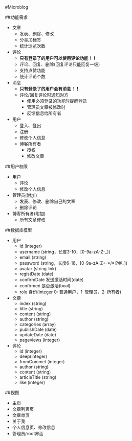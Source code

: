 #Microblog

##功能需求
* 文章
	* 发表、删除、修改
	* 分类加标签
	* 统计浏览次数
* 评论
	* **只有登录了的用户可以使用评论功能！！**
	* 评论、回复、删除(回复评论只能回复一级)
	* 支持点赞功能
	* 统计评论个数
* 消息
	* **只有登录了的用户会有消息！！**
  * 评论/回复评论时通知对方
	* 使用必须登录的功能时提醒登录
	* 管理员文章被修改时
	* 反馈信息给所有者
* 用户
    * 登入、登出
    * 注册
    * 修改个人信息
    * 博客所有者
    	* 授权
    	* 修改文章

##用户权限
* 用户
    * 评论
    * 修改个人信息
* 管理员(附加)
    * 发表、修改、删除自己的文章
    * 删除评论
* 博客所有者(附加)
    * 所有文章修改

##数据库模型
* 用户
	* id (integer)
    * username (string，长度3-10，[0-9a-zA-Z-_])
    * email (string)
    * password (string，长度6-18，[0-9a-zA-Z+-*/=!?@_])
    * avatar (string link)
    * registDate (date)
    * confirmDate 发送激活时间(date)
    * confirmed 是否激活(bool)
    * role 身份(integer 0: 普通用户，1: 管理员，2: 所有者)
* 文章
	* index (string)
    * title (string)
    * content (string)
    * author (string)
    * categories (array)
    * publishDate (date)
    * updateDate (date)
    * pageviews (integer)
* 评论
    * id (integer)
    * deep(integer)
    * fromCommet (integer)
    * author (string)
    * content (string)
    * articleTitle (string)
    * like (integer)

##视图
* 主页
* 文章列表页
* 文章单页
* 关于我
* 个人信息页、修改信息
* 管理员/root界面
